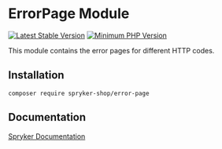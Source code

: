 # ErrorPage Module
[![Latest Stable Version](https://poser.pugx.org/spryker-shop/error-page/v/stable.svg)](https://packagist.org/packages/spryker-shop/error-page)
[![Minimum PHP Version](https://img.shields.io/badge/php-%3E%3D%207.4-8892BF.svg)](https://php.net/)

This module contains the error pages for different HTTP codes.

## Installation

```
composer require spryker-shop/error-page
```

## Documentation

[Spryker Documentation](https://academy.spryker.com)
